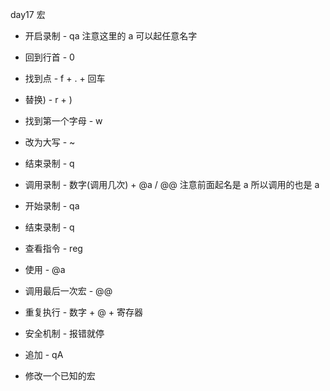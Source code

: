 day17 宏

- 开启录制 - qa 注意这里的 a 可以起任意名字
- 回到行首 - 0
- 找到点 - f + . + 回车
- 替换) - r + )
- 找到第一个字母 - w
- 改为大写 - ~
- 结束录制 - q
- 调用录制 - 数字(调用几次) + @a / @@ 注意前面起名是 a 所以调用的也是 a

- 开始录制 - qa
- 结束录制 - q
- 查看指令 - reg
- 使用 - @a
- 调用最后一次宏 - @@
- 重复执行 - 数字 + @ + 寄存器
- 安全机制 - 报错就停
- 追加 - qA
- 修改一个已知的宏
